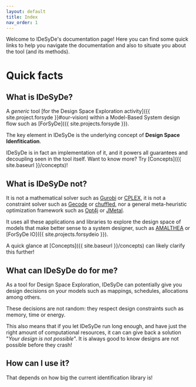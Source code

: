 ```yaml
---
layout: default
title: Index
nav_order: 1
---
```


Welcome to IDeSyDe's documentation page! Here you can find some quick links to help you navigate the documentation
and also to situate you about the tool (and its methods).

# Quick facts

## What is IDeSyDe?

A *generic* tool [for the Design Space Exploration activity]({{ site.project.forsyde }}#our-vision)
within a Model-Based System design flow such as [ForSyDe]({{ site.projects.forsyde }}).

The key element in IDeSyDe is the underlying concept of **Design Space Idenfitication**.

IDeSyDe is in fact an implementation of it, and it powers all guarantees and decoupling
seen in the tool itself. Want to know more? Try [Concepts]({{ site.baseurl }}/concepts)!

## What is IDeSyDe not?

It is not a mathematical solver such as [Gurobi](https://www.gurobi.com/) or 
[CPLEX](https://www.ibm.com/analytics/cplex-optimizer), it is not a constraint solver
such as [Gecode](https://www.gecode.org/) or [chuffled](https://github.com/chuffed/chuffed),
nor a general meta-heuristic optimization framework
such as [Opt4j](https://sdarg.github.io/opt4j/) or [JMetal](https://jmetal.github.io/jMetal/).

It uses all these applications and libraries to explore the design space of models that make
better sense to a system designer, such as [AMALTHEA](https://www.eclipse.org/app4mc/) or 
[ForSyDe IO]({{ site.projects.forsydeio }}). 

A quick glance at [Concepts]({{ site.baseurl }}/concepts) can likely clarify this further!

## What can IDeSyDe do for me?

As a tool for Design Space Exploration, IDeSyDe can potentially give you design decisions on your models
such as mappings, schedules, allocations among others. 

These decisions are not random: they respect
design constraints such as memory, time or energy.

This also means that if you let IDeSyDe run long enough, and have just the right amount of computational resources,
it can can give back a solution "*Your design is not possible*".
It is always good to know designs are not possible before they crash!


## How can I use it?

That depends on how big the current identification library is!
